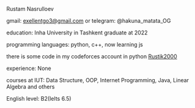 Rustam Nasrulloev

gmail: exellentgo3@gmail.com or telegram: @hakuna_matata_OG

education: Inha University in Tashkent graduate at 2022

programming languages: python, c++, now learning js

there is some code in my codeforces account in python [Rustik2000](https://codeforces.com/submissions/Rustik2000)

experience: None

courses at IUT: Data Structure, OOP, Internet Programming, Java, Linear Algebra and others

English level: B2(Ielts 6.5)
